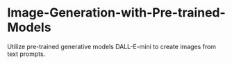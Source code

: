 # Image-Generation-with-Pre-trained-Models
Utilize pre-trained generative models DALL-E-mini to create images from text prompts.
